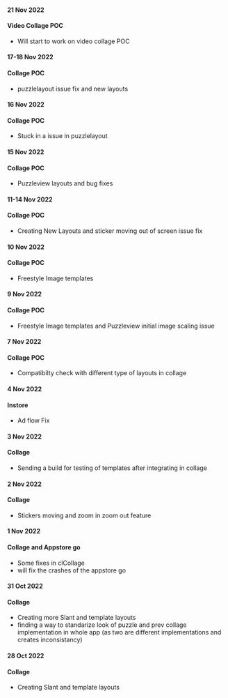 #### 21 Nov 2022
#### Video Collage POC
- Will start to work on video collage POC

#### 17-18 Nov 2022
#### Collage POC
- puzzlelayout issue fix and new layouts

#### 16 Nov 2022
#### Collage POC
- Stuck in a issue in puzzlelayout


#### 15 Nov 2022
#### Collage POC
- Puzzleview layouts and bug fixes

#### 11-14 Nov 2022
#### Collage POC
- Creating New Layouts and sticker moving out of screen issue fix


#### 10 Nov 2022
#### Collage POC
- Freestyle Image templates

#### 9 Nov 2022
#### Collage POC
- Freestyle Image templates and Puzzleview initial image scaling issue 


#### 7 Nov 2022
#### Collage POC
- Compatibilty check with different type of layouts in collage


#### 4 Nov 2022
#### Instore
- Ad flow Fix

#### 3 Nov 2022
#### Collage
- Sending a build for testing of templates after integrating in collage


#### 2 Nov 2022
#### Collage
- Stickers moving and zoom in zoom out feature

#### 1 Nov 2022
#### Collage and Appstore go 
- Some fixes in clCollage
- will fix the crashes of the appstore go


#### 31 Oct 2022
#### Collage 
- Creating more Slant and template layouts
- finding a way to standarize look of puzzle and prev collage implementation in whole app (as two are different implementations and creates inconsistancy)


#### 28 Oct 2022
#### Collage 
- Creating Slant and template layouts
